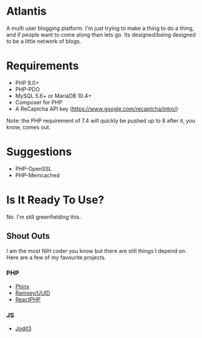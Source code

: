 # Atlantis

A multi user blogging platform. I'm just trying to make a thing to do a thing, and if people want to come along then lets go. Its designed/being designed to be a little network of blogs.

# Requirements

* PHP 8.0+
* PHP-PDO
* MySQL 5.6+ or MariaDB 10.4+
* Composer for PHP
* A ReCaptcha API key (https://www.google.com/recaptcha/intro/)

Note: the PHP requirement of 7.4 will quickly be pushed up to 8 after it, you know, comes out.

# Suggestions

* PHP-OpenSSL
* PHP-Memcached

# Is It Ready To Use?

No. I'm still greenfielding this.

## Shout Outs

I am the most NIH coder you know but there are still things I depend on. Here are a few of my favourite projects.

### PHP

* [Phinx](https://github.com/cakephp/phinx)
* [Ramsey/UUID](https://github.com/ramsey/uuid)
* [ReactPHP](https://github.com/reactphp)

### JS

* [Jodit3](https://xdsoft.net/jodit/)


